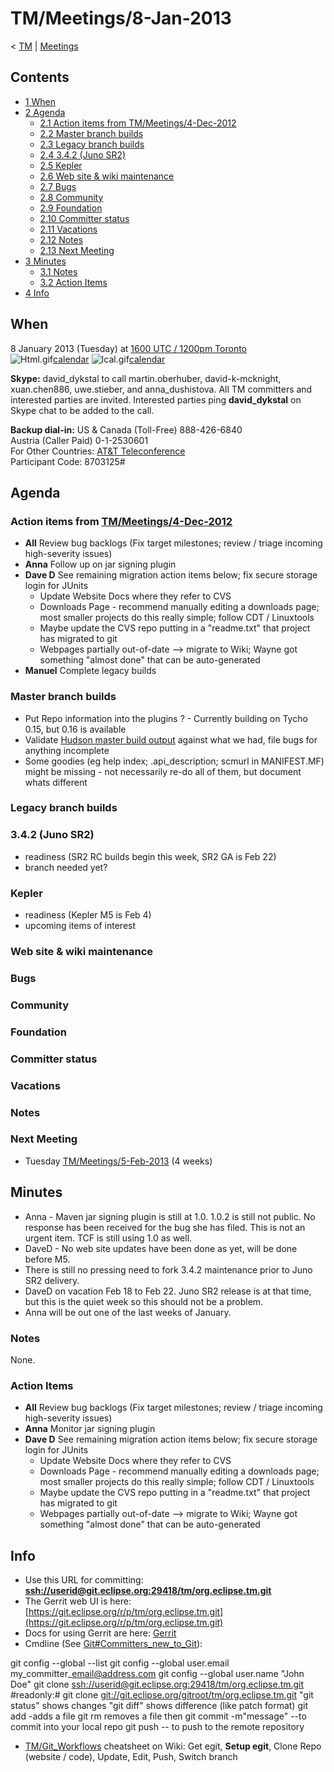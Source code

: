

TM/Meetings/8-Jan-2013
======================

< [TM](/TM "TM")‎ | [Meetings](/TM/Meetings "TM/Meetings")

Contents
--------

*   [1 When](#When)
*   [2 Agenda](#Agenda)
    *   [2.1 Action items from TM/Meetings/4-Dec-2012](#Action-items-from-TM.2FMeetings.2F4-Dec-2012)
    *   [2.2 Master branch builds](#Master-branch-builds)
    *   [2.3 Legacy branch builds](#Legacy-branch-builds)
    *   [2.4 3.4.2 (Juno SR2)](#3.4.2-.28Juno-SR2.29)
    *   [2.5 Kepler](#Kepler)
    *   [2.6 Web site & wiki maintenance](#Web-site-.26-wiki-maintenance)
    *   [2.7 Bugs](#Bugs)
    *   [2.8 Community](#Community)
    *   [2.9 Foundation](#Foundation)
    *   [2.10 Committer status](#Committer-status)
    *   [2.11 Vacations](#Vacations)
    *   [2.12 Notes](#Notes)
    *   [2.13 Next Meeting](#Next-Meeting)
*   [3 Minutes](#Minutes)
    *   [3.1 Notes](#Notes-2)
    *   [3.2 Action Items](#Action-Items)
*   [4 Info](#Info)

When
----

8 January 2013 (Tuesday) at [1600 UTC / 1200pm Toronto](http://www.timeanddate.com/worldclock/fixedtime.html?month=12&day=4&year=2012&hour=16&min=00&sec=0&p1=0)  
![Html.gif](https://raw.githubusercontent.com/wiki/eclipse-datatools/.github/images/Html.gif)[calendar](http://www.google.com/calendar/embed?src=vn70im36r00qeusu8nme50cils@group.calendar.google.com&ctz=Canada/Toronto) ![Ical.gif](https://raw.githubusercontent.com/wiki/eclipse-datatools/.github/images/Ical.gif)[calendar](http://www.google.com/calendar/ical/vn70im36r00qeusu8nme50cils@group.calendar.google.com/public/basic.ics)

**Skype:** david\_dykstal to call martin.oberhuber, david-k-mcknight, xuan.chen886, uwe.stieber, and anna\_dushistova. All TM committers and interested parties are invited. Interested parties ping **david_dykstal** on Skype chat to be added to the call.

**Backup dial-in:** US & Canada (Toll-Free) 888-426-6840  
Austria (Caller Paid) 0-1-2530601  
For Other Countries: [AT&T Teleconference](https://www.teleconference.att.com/servlet/glbAccess?process=1&accessCode=8703125&accessNumber=2158616239)  
Participant Code: 8703125#

Agenda
------

### Action items from [TM/Meetings/4-Dec-2012](/TM/Meetings/4-Dec-2012 "TM/Meetings/4-Dec-2012")

*   **All** Review bug backlogs (Fix target milestones; review / triage incoming high-severity issues)
*   **Anna** Follow up on jar signing plugin
*   **Dave D** See remaining migration action items below; fix secure storage login for JUnits
    *   Update Website Docs where they refer to CVS
    *   Downloads Page - recommend manually editing a downloads page; most smaller projects do this really simple; follow CDT / Linuxtools
    *   Maybe update the CVS repo putting in a "readme.txt" that project has migrated to git
    *   Webpages partially out-of-date --> migrate to Wiki; Wayne got something "almost done" that can be auto-generated
*   **Manuel** Complete legacy builds

### Master branch builds

*   Put Repo information into the plugins ? - Currently building on Tycho 0.15, but 0.16 is available
*   Validate [Hudson master build output](https://hudson.eclipse.org/hudson/job/tm-master-nightly/) against what we had, file bugs for anything incomplete
*   Some goodies (eg help index; .api_description; scmurl in MANIFEST.MF) might be missing - not necessarily re-do all of them, but document whats different

### Legacy branch builds

### 3.4.2 (Juno SR2)

*   readiness (SR2 RC builds begin this week, SR2 GA is Feb 22)
*   branch needed yet?

### Kepler

*   readiness (Kepler M5 is Feb 4)
*   upcoming items of interest

### Web site & wiki maintenance

### Bugs

### Community

### Foundation

### Committer status

### Vacations

### Notes

### Next Meeting

*   Tuesday [TM/Meetings/5-Feb-2013](/TM/Meetings/5-Feb-2013 "TM/Meetings/5-Feb-2013") (4 weeks)

Minutes
-------

*   Anna - Maven jar signing plugin is still at 1.0. 1.0.2 is still not public. No response has been received for the bug she has filed. This is not an urgent item. TCF is still using 1.0 as well.
*   DaveD - No web site updates have been done as yet, will be done before M5.
*   There is still no pressing need to fork 3.4.2 maintenance prior to Juno SR2 delivery.
*   DaveD on vacation Feb 18 to Feb 22. Juno SR2 release is at that time, but this is the quiet week so this should not be a problem.
*   Anna will be out one of the last weeks of January.

### Notes

None.

### Action Items

*   **All** Review bug backlogs (Fix target milestones; review / triage incoming high-severity issues)
*   **Anna** Monitor jar signing plugin
*   **Dave D** See remaining migration action items below; fix secure storage login for JUnits
    *   Update Website Docs where they refer to CVS
    *   Downloads Page - recommend manually editing a downloads page; most smaller projects do this really simple; follow CDT / Linuxtools
    *   Maybe update the CVS repo putting in a "readme.txt" that project has migrated to git
    *   Webpages partially out-of-date --> migrate to Wiki; Wayne got something "almost done" that can be auto-generated

Info
----

*   Use this URL for committing: **[ssh://userid@git.eclipse.org:29418/tm/org.eclipse.tm.git](ssh://userid@git.eclipse.org:29418/tm/org.eclipse.tm.git)**
*   The Gerrit web UI is here: [https://git.eclipse.org/r/p/tm/org.eclipse.tm.git](https://git.eclipse.org/r/p/tm/org.eclipse.tm.git)
*   Docs for using Gerrit are here: [Gerrit](/Gerrit "Gerrit")
*   Cmdline (See [Git#Committers\_new\_to_Git](/Git#Committers_new_to_Git "Git")):

  git config --global --list
  git config --global user.email my\_committer\_email@address.com
  git config --global user.name "John Doe"
  git clone [ssh://userid@git.eclipse.org:29418/tm/org.eclipse.tm.git](ssh://userid@git.eclipse.org:29418/tm/org.eclipse.tm.git)
  #readonly:# git clone [git://git.eclipse.org/gitroot/tm/org.eclipse.tm.git](git://git.eclipse.org/gitroot/tm/org.eclipse.tm.git)
  <make changes>
  "git status" shows changes
  "git diff" shows difference (like patch format)
  git add <filename> -adds a file
  git rm <filename> removes a file
  then git commit -m"message" --to commit into your local repo
  git push -- to push to the remote repository

*   [TM/Git_Workflows](/TM/Git_Workflows "TM/Git Workflows") cheatsheet on Wiki: Get egit, **Setup egit**, Clone Repo (website / code), Update, Edit, Push, Switch branch

